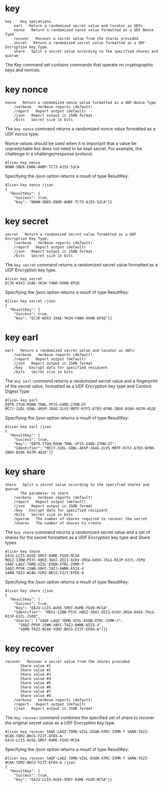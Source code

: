 
# key

````
key    Key operations.
    earl   Return a randomized secret value and locator as UDFs
    nonce   Return a randomized nonce value formatted as a UDF Nonce Type
    recover   Recover a secret value from the shares provided
    secret   Return a randomized secret value formatted as a UDF Encryption Key Type.
    share   Split a secret value according to the specified shares and quorum
````

The Key command set contains commands that operate on cryptographic keys and
nonces.


# key nonce

````
nonce   Return a randomized nonce value formatted as a UDF Nonce Type
    /verbose   Verbose reports (default)
    /report   Report output (default)
    /json   Report output in JSON format
    /bits   Secret size in bits
````


The `key nonce` command returns a randomized nonce value formatted as a UDF nonce type.

Nonce values should be used when it is important that a value be unpredictable but 
does not need to be kept secret. For example, the challenge in a challenge/response
protocol.


````
Alice> key nonce
NDWN-5BEK-ENOK-AHBF-TC73-AJ55-52CA
````

Specifying the /json option returns a result of type ResultKey:

````
Alice> key nonce /json
{
  "ResultKey": {
    "Success": true,
    "Key": "NDWN-5BEK-ENOK-AHBF-TC73-AJ55-52CA"}}
````

# key secret

````
secret   Return a randomized secret value formatted as a UDF Encryption Key Type.
    /verbose   Verbose reports (default)
    /report   Report output (default)
    /json   Report output in JSON format
    /bits   Secret size in bits
````

The `key secret` command returns a randomized secret value formatted as a UDF Encryption 
key type.


````
Alice> key secret
ECJK-W3X3-3XAE-YK3H-Y4WO-OXHB-6P3Q
````

Specifying the /json option returns a result of type ResultKey:

````
Alice> key secret /json
{
  "ResultKey": {
    "Success": true,
    "Key": "ECJK-W3X3-3XAE-YK3H-Y4WO-OXHB-6P3Q"}}
````


# key earl

````
earl   Return a randomized secret value and locator as UDFs
    /verbose   Verbose reports (default)
    /report   Report output (default)
    /json   Report output in JSON format
    /key   Encrypt data for specified recipient
    /bits   Secret size in bits
````

The `key earl` command returns a randomized secret value and a fingerprint of the secret 
value, formatted as a UDF Encryption key type and Content Digest Type


````
Alice> key earl
EBTR-ITUQ-M3HN-TRWL-VPJ5-G4ND-27HN-UT
MCCY-32DL-SQNL-46SP-J64G-2LV5-MOTF-R7FI-67EO-6FNO-ZBOX-B26K-6G7M-4Q2E
````

Specifying the /json option returns a result of type ResultKey:

````
Alice> key earl /json
{
  "ResultKey": {
    "Success": true,
    "Key": "EBTR-ITUQ-M3HN-TRWL-VPJ5-G4ND-27HN-UT",
    "Identifier": "MCCY-32DL-SQNL-46SP-J64G-2LV5-MOTF-R7FI-67EO-6FNO-ZBOX-B26K-6G7M-4Q2E"}}
````

# key share

````
share   Split a secret value according to the specified shares and quorum
       The parameter to share
    /verbose   Verbose reports (default)
    /report   Report output (default)
    /json   Report output in JSON format
    /key   Encrypt data for specified recipient
    /bits   Secret size in bits
    /quorum   The number of shares required to recover the secret
    /shares   The number of shares to create
````

The `key share` command returns a randomized secret value and a set of shares for the secret
formatted as a UDF Encryption key type and Share types


````
Alice> key share
EAJU-LCI5-AU5E-5M5T-R4ME-FGVD-MC5A
MDS2-IZBW-P5YC-HQKZ-3GHJ-ZEI3-6CKV-2M2A-O45X-7XLG-RIJP-637L-JSPQ
SAQF-LAQZ-7DMQ-VZ5L-EXQN-XTRC-ZVMR-Y
SAQZ-PPVK-2SWN-XAFC-TAZJ-6WNK-65IX-4
SARN-T6Z3-WCAK-YGM2-BKCG-FZJT-EFE6-A
````

Specifying the /json option returns a result of type ResultKey:

````
Alice> key share /json
{
  "ResultKey": {
    "Success": true,
    "Key": "EAJU-LCI5-AU5E-5M5T-R4ME-FGVD-MC5A",
    "Identifier": "MDS2-IZBW-P5YC-HQKZ-3GHJ-ZEI3-6CKV-2M2A-O45X-7XLG-RIJP-637L-JSPQ",
    "Shares": ["SAQF-LAQZ-7DMQ-VZ5L-EXQN-XTRC-ZVMR-Y",
      "SAQZ-PPVK-2SWN-XAFC-TAZJ-6WNK-65IX-4",
      "SARN-T6Z3-WCAK-YGM2-BKCG-FZJT-EFE6-A"]}}
````


# key recover

````
recover   Recover a secret value from the shares provided
       Share value #1
       Share value #2
       Share value #3
       Share value #4
       Share value #5
       Share value #6
       Share value #7
       Share value #8
    /verbose   Verbose reports (default)
    /report   Report output (default)
    /json   Report output in JSON format
````

The `key recover` command combines the specified set of share to recover the original secret 
value as a UDF Encryption key type.


````
Alice> key recover SAQF-LAQZ-7DMQ-VZ5L-EXQN-XTRC-ZVMR-Y SARN-T6Z3-WCAK-YGM2-BKCG-FZJT-EFE6-A
EAJU-LCI5-AU5E-5M5T-R4ME-FGVD-MC5A
````

Specifying the /json option returns a result of type ResultKey:

````
Alice> key recover SAQF-LAQZ-7DMQ-VZ5L-EXQN-XTRC-ZVMR-Y SARN-T6Z3-WCAK-YGM2-BKCG-FZJT-EFE6-A /json
{
  "ResultKey": {
    "Success": true,
    "Key": "EAJU-LCI5-AU5E-5M5T-R4ME-FGVD-MC5A"}}
````


